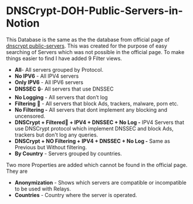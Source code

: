 # DNSCrypt-DOH-Public-Servers-in-Notion
This Database is the same as the the database from official page of [dnscrypt public-servers](https://dnscrypt.info/public-servers/).  This was created for the purpose of easy searching of Servers which was not possible in the official page.
To make things easier to find I have added 9 Filter views.

- **All**- All servers grouped by Protocol.
- **No IPV6** - All IPV4 servers
- **Only IPV6** - All IPV6 servers
- **DNSSEC** 🔒-  All servers that use DNSSEC
- **No Logging** - All servers that don’t log
- **Filtering** 🚫 - All servers that block Ads, trackers, malware, porn etc.
- **No Filtering -** All servers that dont implement any blocking and uncensored.
- **DNSCrypt + Filtered🚫 + IPV4 + DNSSEC + No Log -** IPV4 Servers that use DNSCrypt protocol  which implement DNSSEC and block Ads, trackers but don't log any queries.
- **DNSCrypt + NO Filtering + IPV4 + DNSSEC + No Log -** Same as Previous but Without filtering.
- **By Country** - Servers grouped by countries. 

Two more Properties are added which cannot be found in the official page. They are

- **Anonymization** - Shows which servers are compatible or incompatible to be used with Relays.
- **Countries** - Country where the server is operated.
